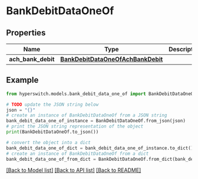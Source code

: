 # BankDebitDataOneOf


## Properties

Name | Type | Description | Notes
------------ | ------------- | ------------- | -------------
**ach_bank_debit** | [**BankDebitDataOneOfAchBankDebit**](BankDebitDataOneOfAchBankDebit.md) |  | 

## Example

```python
from hyperswitch.models.bank_debit_data_one_of import BankDebitDataOneOf

# TODO update the JSON string below
json = "{}"
# create an instance of BankDebitDataOneOf from a JSON string
bank_debit_data_one_of_instance = BankDebitDataOneOf.from_json(json)
# print the JSON string representation of the object
print(BankDebitDataOneOf.to_json())

# convert the object into a dict
bank_debit_data_one_of_dict = bank_debit_data_one_of_instance.to_dict()
# create an instance of BankDebitDataOneOf from a dict
bank_debit_data_one_of_from_dict = BankDebitDataOneOf.from_dict(bank_debit_data_one_of_dict)
```
[[Back to Model list]](../README.md#documentation-for-models) [[Back to API list]](../README.md#documentation-for-api-endpoints) [[Back to README]](../README.md)


